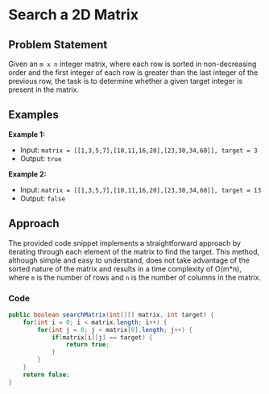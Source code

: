 # Search a 2D Matrix

## Problem Statement
Given an `m x n` integer matrix, where each row is sorted in non-decreasing order and the first integer of each row is greater than the last integer of the previous row, the task is to determine whether a given target integer is present in the matrix.

## Examples

**Example 1:**
- Input: `matrix = [[1,3,5,7],[10,11,16,20],[23,30,34,60]], target = 3`
- Output: `true`

**Example 2:**
- Input: `matrix = [[1,3,5,7],[10,11,16,20],[23,30,34,60]], target = 13`
- Output: `false`

## Approach
The provided code snippet implements a straightforward approach by iterating through each element of the matrix to find the target. This method, although simple and easy to understand, does not take advantage of the sorted nature of the matrix and results in a time complexity of O(m*n), where `m` is the number of rows and `n` is the number of columns in the matrix.

### Code
```java
public boolean searchMatrix(int[][] matrix, int target) {
    for(int i = 0; i < matrix.length; i++) {
        for(int j = 0; j < matrix[0].length; j++) {
            if(matrix[i][j] == target) {
                return true;
            }
        }
    }
    return false;
}
```